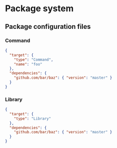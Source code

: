 # Package system

## Package configuration files

### Command

```json
{
  "target": {
    "type": "Command",
    "name": "foo"
  },
  "dependencies": {
    "github.com/bar/baz": { "version": "master" }
  }
}
```

### Library

```json
{
  "target": {
    "type": "Library"
  },
  "dependencies": {
    "github.com/bar/baz": { "version": "master" }
  }
}
```

